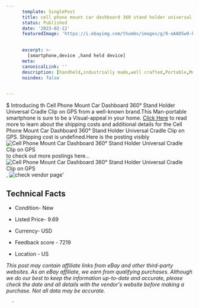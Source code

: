 ```yaml
---
      template: SinglePost
      title: cell phone mount car dashboard 360 stand holder universal cradle clip on gps
      status: Published
      date: '2023-02-12'
      featuredImage: 'https://i.ebayimg.com/thumbs/images/g/9-oAAOSw9-hgfUgh/s-l225.jpg'
       

      excerpt: >-
        [smartphone,device ,hand held device]
      meta:
      canonicalLink: ''
      description: [handheld,industrially made,well crafted,Portable,Mobile,Compact,Convenient,Lightweight,Maneuverable,Man-portable,Miniature,Carriable,Hand-held,Light,Holdable,Transportable,Mobile device,Pocket-sized,On-the-go,Wireless,Cordless,Compact size,Convenient size, smartphone,device ,hand held device]
      noindex: false
      

---
```

$
      Introducing th Cell Phone Mount Car Dashboard 360° Stand Holder Universal Cradle Clip on GPS from a well-known brand.This Man-portable smartphone is sure to be a Visual-appeal in your home. [Click Here](https://www.ebay.com/itm/363766571019?fits=Make%3AMercury&hash=item54b22d600b%3Ag%3A9-oAAOSw9-hgfUgh&mkevt=1&mkcid=1&mkrid=711-53200-19255-0&campid=%253CePNCampaignId%253E&customid=%253CreferenceId%253E&toolid=10049) to read more to learn about the shipping costs and additional details for the Cell Phone Mount Car Dashboard 360° Stand Holder Universal Cradle Clip on GPS. Shipping cost is undefined.Here is the posting visibly ![Cell Phone Mount Car Dashboard 360° Stand Holder Universal Cradle Clip on GPS](https://i.ebayimg.com/thumbs/images/g/9-oAAOSw9-hgfUgh/s-l225.jpg) to check out more postings here... ![Cell Phone Mount Car Dashboard 360° Stand Holder Universal Cradle Clip on GPS](https://i.ebayimg.com/images/g/9-oAAOSw9-hgfUgh/s-l1200.jpg), ![check vendor page](https://origin-galleryplus.ebayimg.com/ws/web/363766571019_2_0_1/225x225.jpg,https://origin-galleryplus.ebayimg.com/ws/web/363766571019_3_0_1/225x225.jpg,https://origin-galleryplus.ebayimg.com/ws/web/363766571019_4_0_1/225x225.jpg,https://origin-galleryplus.ebayimg.com/ws/web/363766571019_5_0_1/225x225.jpg,https://origin-galleryplus.ebayimg.com/ws/web/363766571019_6_0_1/225x225.jpg,https://origin-galleryplus.ebayimg.com/ws/web/363766571019_7_0_1/225x225.jpg)'

      

 ## Technical Facts 



     
      

 - Condition- New 


      

 - Listed Price- 9.69 


      

 - Currency- USD 


      

 - Feedback score - 7219 


      

 - Location - US 


      
      

 *_This post may contain affiliate links from eBay and other third-party websites. As an eBay affiliate, we earn from qualifying purchases. Although we do our best to keep the information up-to-date and accurate, please check the date and all details with the vendor's website before making a purchase. Not all data may be accurate._*




      -

